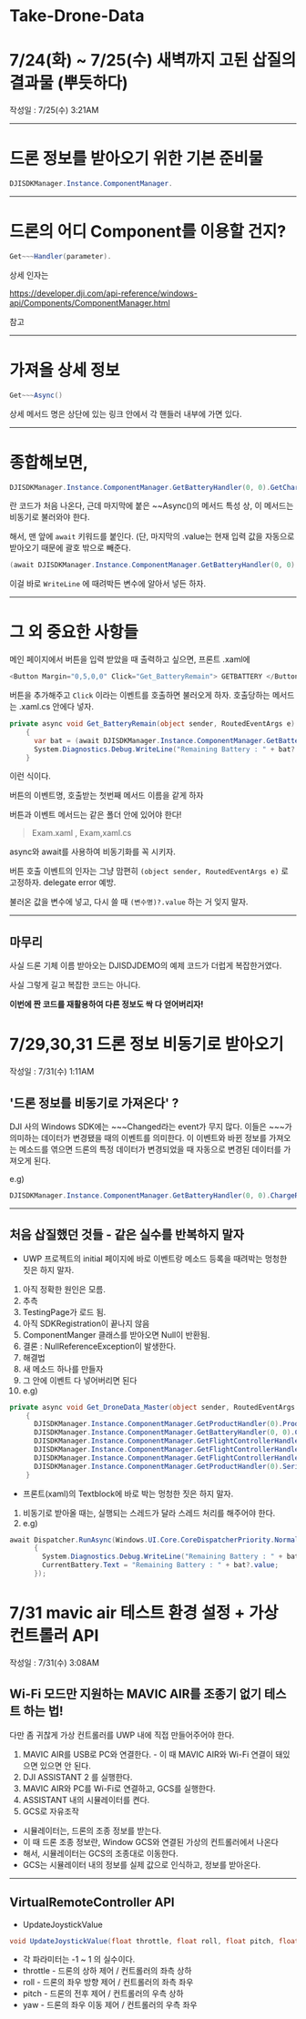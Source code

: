 # Take-Drone-Data
# 7/24(화) ~ 7/25(수) 새벽까지 고된 삽질의 결과물 (뿌듯하다)

작성일 : 7/25(수) 3:21AM

------


# 드론 정보를 받아오기 위한 기본 준비물

```C#
DJISDKManager.Instance.ComponentManager.
```



------



# 드론의 어디 Component를 이용할 건지?

```C#
Get~~~Handler(parameter).
```

상세 인자는

https://developer.dji.com/api-reference/windows-api/Components/ComponentManager.html

참고



------



# 가져올 상세 정보

```C#
Get~~~Async()
```

상세 메서드 명은 상단에 있는 링크 안에서 각 핸들러 내부에 가면 있다.



------



# 종합해보면, 

```C#
DJISDKManager.Instance.ComponentManager.GetBatteryHandler(0, 0).GetChargeRemainingInPercentAsync().value
```



란 코드가 처음 나온다, 근데 마지막에 붙은 ~~Async()의 메서드 특성 상, 이 메서드는 비동기로 불러와야 한다.



해서, 맨 앞에 `await`  키워드를  붙인다. (단, 마지막의 .value는 현재 입력 값을 자동으로 받아오기 때문에 괄호 밖으로 빼준다.



```C#
(await DJISDKManager.Instance.ComponentManager.GetBatteryHandler(0, 0).GetChargeRemainingInPercentAsync()).value
```



이걸 바로 `WriteLine` 에 때려박든 변수에 알아서 넣든 하자.



------



# 그 외 중요한 사항들

메인 페이지에서 버튼을 입력 받았을 때 출력하고 싶으면, 프론트 .xaml에

```C#
<Button Margin="0,5,0,0" Click="Get_BatteryRemain"> GETBATTERY </Button>
```



버튼을 추가해주고 `Click` 이라는 이벤트를 호출하면 불러오게 하자. 호출당하는 메서드는 .xaml.cs 안에다 넣자.

```C#
private async void Get_BatteryRemain(object sender, RoutedEventArgs e)
    {
      var bat = (await DJISDKManager.Instance.ComponentManager.GetBatteryHandler(0,  0).GetChargeRemainingInPercentAsync()).value;
      System.Diagnostics.Debug.WriteLine("Remaining Battery : " + bat?.value);
    }
```

이런 식이다. 



버튼의 이벤트명, 호출받는 첫번째 메서드 이름을 같게 하자



버튼과 이벤트 메서드는 같은 폴더 안에 있어야 한다! 

> Exam.xaml , Exam,xaml.cs



async와 await를 사용하여 비동기화를 꼭 시키자.



버튼 호출 이벤트의 인자는 그냥 맘편히 `(object sender, RoutedEventArgs e)` 로 고정하자. delegate error 예방.



불러온 값을 변수에 넣고, 다시 쓸 때  `(변수명)?.value` 하는 거 잊지 말자.



------





## 마무리

사실 드론 기체 이름 받아오는 DJISDJDEMO의 예제 코드가 더럽게 복잡한거였다.



사실 그렇게 길고 복잡한 코드는 아니다. 



**이번에 짠 코드를 재활용하여 다른 정보도 싹 다 얻어버리자!**





# 7/29,30,31 드론 정보 비동기로 받아오기



작성일 : 7/31(수)  1:11AM

## '드론 정보를 비동기로 가져온다' ?

DJI 사의 Windows SDK에는 ~~~Changed라는 event가 무지 많다. 이들은 ~~~가 의미하는 데이터가 변경됐을 때의 이벤트를 의미한다. 이 이벤트와 바뀐 정보를 가져오는 메소드를 엮으면 드론의 특정 데이터가 변경되었을 때 자동으로 변경된 데이터를 가져오게 된다.

e.g)

```c#
DJISDKManager.Instance.ComponentManager.GetBatteryHandler(0, 0).ChargeRemainingInPercentChanged += Get_BatteryRemain;
```

------





## 처음 삽질했던 것들 - 같은 실수를 반복하지 말자

- UWP 프로젝트의 initial 페이지에 바로 이벤트랑 메소드 등록을 때려박는 멍청한 짓은 하지 말자.

1. 아직 정확한 원인은 모름.
2. 추측
3. TestingPage가 로드 됨.
4. 아직 SDKRegistration이 끝나지 않음
5. ComponentManger 클래스를 받아오면 Null이 반환됨.
6. 결론 : NullReferenceException이 발생한다.
7. 해결법
8. 새 메소드 하나를 만들자
9. 그 안에 이벤트 다 넣어버리면 된다
10. e.g)

```c#
private async void Get_DroneData_Master(object sender, RoutedEventArgs value)
    {
      DJISDKManager.Instance.ComponentManager.GetProductHandler(0).ProductTypeCha nged += Get_AircraftObject;
      DJISDKManager.Instance.ComponentManager.GetBatteryHandler(0, 0).ChargeRemainingInPercentChanged += Get_BatteryRemain;
      DJISDKManager.Instance.ComponentManager.GetFlightControllerHandler(0, 0).AircraftLocationChanged += Get_Location;
      DJISDKManager.Instance.ComponentManager.GetFlightControllerHandler(0, 0).AltitudeChanged += Get_Altitude;
      DJISDKManager.Instance.ComponentManager.GetFlightControllerHandler(0, 0).GPSSignalLevelChanged += Get_GpsSignalLevel;
      DJISDKManager.Instance.ComponentManager.GetProductHandler(0).SerialNumberChanged += Get_SerialNumber;
    }
```



- 프론트(xaml)의 Textblock에 바로 박는 멍청한 짓은 하지 말자.

1. 비동기로 받아올 때는, 실행되는 스레드가 달라 스레드 처리를 해주어야 한다.
2. e.g)

```c#
await Dispatcher.RunAsync(Windows.UI.Core.CoreDispatcherPriority.Normal, () =>
      {
        System.Diagnostics.Debug.WriteLine("Remaining Battery : " + bat?.value);
        CurrentBattery.Text = "Remaining Battery : " + bat?.value;
      });
```



# 7/31 mavic air 테스트 환경 설정 + 가상 컨트롤러 API

작성일 : 7/31(수) 3:08AM



## Wi-Fi 모드만 지원하는 MAVIC AIR를 조종기 없기 테스트 하는 법!

다만 좀 귀찮게 가상 컨트롤러를 UWP 내에 직접 만들어주어야 한다.

1. MAVIC AIR를 USB로 PC와 연결한다. - 이 때 MAVIC AIR와 Wi-Fi 연결이 돼있으면 있으면 안 된다.
2. DJI ASSISTANT 2 를 실행한다.
3. MAVIC AIR와 PC를 Wi-Fi로 연결하고, GCS를 실행한다.
4. ASSISTANT 내의 시뮬레이터를 켠다.
5. GCS로 자유조작

- 시뮬레이터는, 드론의 조종 정보를 받는다. 
- 이 때 드론 조종 정보란, Window GCS와 연결된 가상의 컨트롤러에서 나온다
- 해서, 시뮬레이터는 GCS의 조종대로 이동한다.
- GCS는 시뮬레이터 내의 정보를 실제 값으로 인식하고, 정보를 받아온다.



------



## VirtualRemoteController API

- UpdateJoystickValue

```c#
void UpdateJoystickValue(float throttle, float roll, float pitch, float yaw)
```

- 각 파라미터는 -1 ~ 1 의 실수이다.
- throttle - 드론의 상하 제어 / 컨트롤러의 좌측 상하
- roll - 드론의 좌우 방향 제어 / 컨트롤러의 좌측 좌우
- pitch - 드론의 전후 제어 / 컨트롤러의 우측 상하
- yaw - 드론의 좌우 이동 제어 / 컨트롤러의 우측 좌우